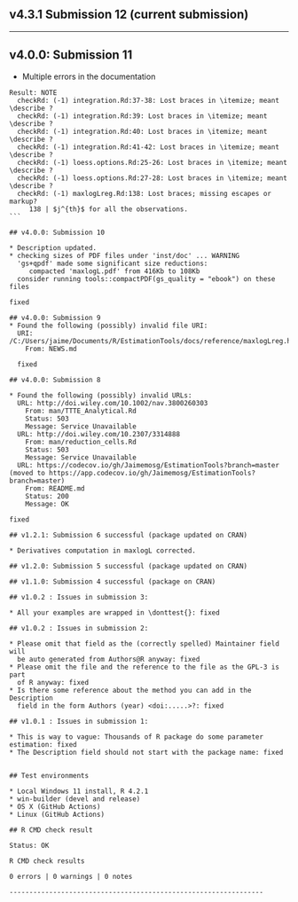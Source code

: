 ## v4.3.1 Submission 12 (current submission)

----------------------------------------------------------------
## v4.0.0: Submission 11 

* Multiple errors in the documentation
````
Result: NOTE 
  checkRd: (-1) integration.Rd:37-38: Lost braces in \itemize; meant \describe ?
  checkRd: (-1) integration.Rd:39: Lost braces in \itemize; meant \describe ?
  checkRd: (-1) integration.Rd:40: Lost braces in \itemize; meant \describe ?
  checkRd: (-1) integration.Rd:41-42: Lost braces in \itemize; meant \describe ?
  checkRd: (-1) loess.options.Rd:25-26: Lost braces in \itemize; meant \describe ?
  checkRd: (-1) loess.options.Rd:27-28: Lost braces in \itemize; meant \describe ?
  checkRd: (-1) maxlogLreg.Rd:138: Lost braces; missing escapes or markup?
     138 | $j^{th}$ for all the observations.
```

## v4.0.0: Submission 10

* Description updated.
* checking sizes of PDF files under 'inst/doc' ... WARNING
  'gs+qpdf' made some significant size reductions:
     compacted 'maxlogL.pdf' from 416Kb to 108Kb
  consider running tools::compactPDF(gs_quality = "ebook") on these files

fixed

## v4.0.0: Submission 9
* Found the following (possibly) invalid file URI:
  URI: /C:/Users/jaime/Documents/R/EstimationTools/docs/reference/maxlogLreg.html
    From: NEWS.md
    
  fixed

## v4.0.0: Submission 8

* Found the following (possibly) invalid URLs:
  URL: http://doi.wiley.com/10.1002/nav.3800260303
    From: man/TTTE_Analytical.Rd
    Status: 503
    Message: Service Unavailable
  URL: http://doi.wiley.com/10.2307/3314888
    From: man/reduction_cells.Rd
    Status: 503
    Message: Service Unavailable
  URL: https://codecov.io/gh/Jaimemosg/EstimationTools?branch=master (moved to https://app.codecov.io/gh/Jaimemosg/EstimationTools?branch=master)
    From: README.md
    Status: 200
    Message: OK

fixed

## v1.2.1: Submission 6 successful (package updated on CRAN)

* Derivatives computation in maxlogL corrected.

## v1.2.0: Submission 5 successful (package updated on CRAN)

## v1.1.0: Submission 4 successful (package on CRAN)

## v1.0.2 : Issues in submission 3:

* All your examples are wrapped in \donttest{}: fixed

## v1.0.2 : Issues in submission 2:

* Please omit that field as the (correctly spelled) Maintainer field will
  be auto generated from Authors@R anyway: fixed
* Please omit the file and the reference to the file as the GPL-3 is part
  of R anyway: fixed
* Is there some reference about the method you can add in the Description 
  field in the form Authors (year) <doi:.....>?: fixed

## v1.0.1 : Issues in submission 1:

* This is way to vague: Thousands of R package do some parameter estimation: fixed
* The Description field should not start with the package name: fixed


## Test environments

* Local Windows 11 install, R 4.2.1
* win-builder (devel and release)
* OS X (GitHub Actions)
* Linux (GitHub Actions)

## R CMD check result

Status: OK

R CMD check results

0 errors | 0 warnings | 0 notes

----------------------------------------------------------------
